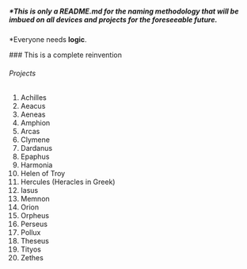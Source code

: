 <h5>*This is only a README.md for the naming methodology that will be imbued on all devices and projects for the foreseeable future.</h5>
<p>*Everyone needs <b>logic</b>.</p>
### This is a complete reinvention
  <h6>Projects</h6>

1. Achilles
2. Aeacus
3. Aeneas
4. Amphion
5. Arcas
6. Clymene
7. Dardanus
8. Epaphus
9. Harmonia
10. Helen of Troy
11. Hercules (Heracles in Greek)
12. Iasus
13. Memnon
14. Orion
15. Orpheus
16. Perseus
17. Pollux
18. Theseus
19. Tityos
20. Zethes
